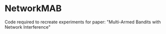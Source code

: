 # NetworkMAB
Code required to recreate experiments for paper: "Multi-Armed Bandits with Network Interference"
